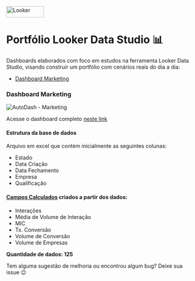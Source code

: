 <a href="https://lookerstudio.google.com/reporting/bdd38eb7-8997-4a82-aae6-9465d5fa9a2e" target="_blank">
                <img src="https://upload.wikimedia.org/wikipedia/commons/thumb/4/4c/Looker.svg/512px-Looker.svg.png" alt="Looker" width="100" height="30" />
        </a>

# Portfólio Looker Data Studio 📊        

Dashboards elaborados com foco em estudos na ferramenta Looker Data Studio, visando construir um portfólio com cenários reais do dia a dia:

- [Dashboard Marketing](https://github.com/gabrielsilves/looker-studio/tree/main/Dashboard%20Marketing)


### Dashboard Marketing

![AutoDash - Marketing](https://github.com/gabrielsilves/looker-studio/assets/123841776/3173fd5d-e8ad-4940-adfb-7bbac367f709)

Acesse o dashboard completo [neste link](https://lookerstudio.google.com/reporting/bdd38eb7-8997-4a82-aae6-9465d5fa9a2e)

#### Estrutura da base de dados

Arquivo em excel que contém inicialmente as seguintes colunas:
- Estado
- Data Criação
- Data Fechamento
- Empresa
- Qualificação




#### [Campos Calculados](https://github.com/gabrielsilves/looker-studio/blob/main/Dashboard%20Marketing/campos-calculados.sql) criados a partir dos dados:
- Interações
- Média de Volume de Interação
- MIC
- Tx. Conversão
- Volume de Conversão
- Volume de Empresas

**Quantidade de dados: 125** 




Tem alguma sugestão de melhoria ou encontrou algum bug? Deixe sua issue 😉
